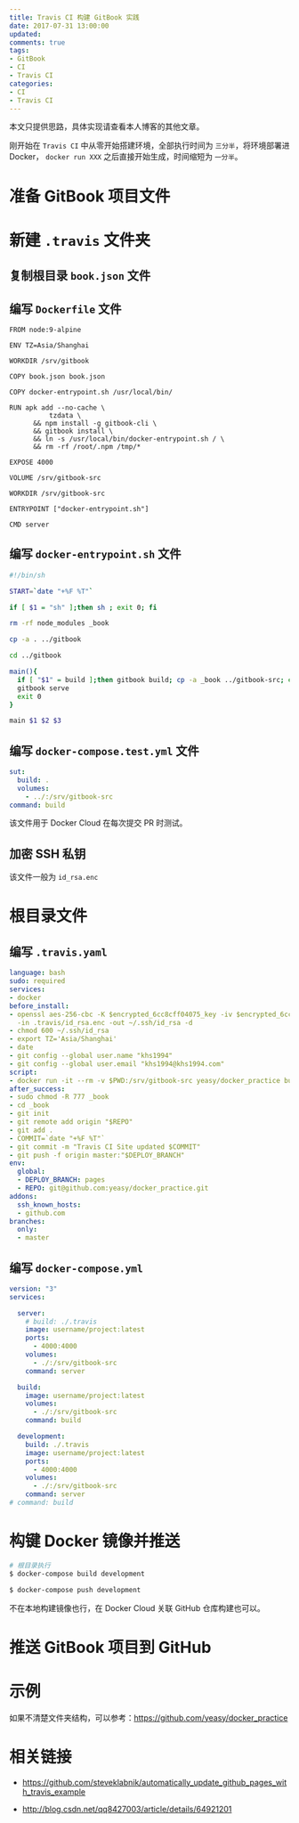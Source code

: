 ```yaml
---
title: Travis CI 构建 GitBook 实践
date: 2017-07-31 13:00:00
updated:
comments: true
tags:
- GitBook
- CI
- Travis CI
categories:
- CI
- Travis CI
---
```


本文只提供思路，具体实现请查看本人博客的其他文章。

<!--more-->

刚开始在 `Travis CI` 中从零开始搭建环境，全部执行时间为 `三分半`，将环境部署进 Docker， `docker run XXX` 之后直接开始生成，时间缩短为 `一分半`。

# 准备 GitBook 项目文件

# 新建 `.travis` 文件夹

## 复制根目录 `book.json` 文件

## 编写 `Dockerfile` 文件

```docker
FROM node:9-alpine

ENV TZ=Asia/Shanghai

WORKDIR /srv/gitbook

COPY book.json book.json

COPY docker-entrypoint.sh /usr/local/bin/

RUN apk add --no-cache \
          tzdata \
      && npm install -g gitbook-cli \
      && gitbook install \
      && ln -s /usr/local/bin/docker-entrypoint.sh / \
      && rm -rf /root/.npm /tmp/*

EXPOSE 4000

VOLUME /srv/gitbook-src

WORKDIR /srv/gitbook-src

ENTRYPOINT ["docker-entrypoint.sh"]

CMD server
```

## 编写 `docker-entrypoint.sh` 文件

```bash
#!/bin/sh

START=`date "+%F %T"`

if [ $1 = "sh" ];then sh ; exit 0; fi

rm -rf node_modules _book

cp -a . ../gitbook

cd ../gitbook

main(){
  if [ "$1" = build ];then gitbook build; cp -a _book ../gitbook-src; echo $START; date "+%F %T"; exit 0; fi
  gitbook serve
  exit 0
}

main $1 $2 $3
```

## 编写 `docker-compose.test.yml` 文件

```yaml
sut:
  build: .
  volumes:
    - ../:/srv/gitbook-src
command: build
```

该文件用于 Docker Cloud 在每次提交 PR 时测试。

## 加密 SSH 私钥

该文件一般为 `id_rsa.enc`

# 根目录文件

## 编写 `.travis.yaml`

```yaml
language: bash
sudo: required
services:
- docker
before_install:
- openssl aes-256-cbc -K $encrypted_6cc8cff04075_key -iv $encrypted_6cc8cff04075_iv
  -in .travis/id_rsa.enc -out ~/.ssh/id_rsa -d
- chmod 600 ~/.ssh/id_rsa
- export TZ='Asia/Shanghai'
- date
- git config --global user.name "khs1994"
- git config --global user.email "khs1994@khs1994.com"
script:
- docker run -it --rm -v $PWD:/srv/gitbook-src yeasy/docker_practice build
after_success:
- sudo chmod -R 777 _book
- cd _book
- git init
- git remote add origin "$REPO"
- git add .
- COMMIT=`date "+%F %T"`
- git commit -m "Travis CI Site updated $COMMIT"
- git push -f origin master:"$DEPLOY_BRANCH"
env:
  global:
  - DEPLOY_BRANCH: pages
  - REPO: git@github.com:yeasy/docker_practice.git
addons:
  ssh_known_hosts:
  - github.com
branches:
  only:
  - master
```

## 编写 `docker-compose.yml`

```yaml
version: "3"
services:

  server:
    # build: ./.travis
    image: username/project:latest
    ports:
      - 4000:4000
    volumes:
      - ./:/srv/gitbook-src
    command: server

  build:
    image: username/project:latest
    volumes:
      - ./:/srv/gitbook-src
    command: build

  development:
    build: ./.travis
    image: username/project:latest
    ports:
      - 4000:4000
    volumes:
      - ./:/srv/gitbook-src
    command: server
# command: build
```

# 构键 Docker 镜像并推送

```bash
# 根目录执行
$ docker-compose build development

$ docker-compose push development
```

不在本地构建镜像也行，在 Docker Cloud 关联 GitHub 仓库构建也可以。

# 推送 GitBook 项目到 GitHub

# 示例

如果不清楚文件夹结构，可以参考：https://github.com/yeasy/docker_practice

# 相关链接

* https://github.com/steveklabnik/automatically_update_github_pages_with_travis_example

* http://blog.csdn.net/qq8427003/article/details/64921201
